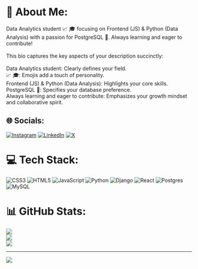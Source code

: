 # 💫 About Me:
Data Analytics student 📈 🎓 focusing on Frontend (JS) & Python (Data Analysis) with a passion for PostgreSQL 🐘. Always learning and eager to contribute!<br><br>This bio captures the key aspects of your description succinctly:<br><br>Data Analytics student: Clearly defines your field.<br>📈 🎓: Emojis add a touch of personality.<br>Frontend (JS) & Python (Data Analysis): Highlights your core skills.<br>PostgreSQL 🐘: Specifies your database preference.<br>Always learning and eager to contribute: Emphasizes your growth mindset and collaborative spirit.


## 🌐 Socials:
[![Instagram](https://img.shields.io/badge/Instagram-%23E4405F.svg?logo=Instagram&logoColor=white)](https://instagram.com/Ssebas._.g) [![LinkedIn](https://img.shields.io/badge/LinkedIn-%230077B5.svg?logo=linkedin&logoColor=white)](https://linkedin.com/in/sebastian-guerrero-arias) [![X](https://img.shields.io/badge/X-black.svg?logo=X&logoColor=white)](https://x.com/ssebas_ga) 

# 💻 Tech Stack:
![CSS3](https://img.shields.io/badge/css3-%231572B6.svg?style=for-the-badge&logo=css3&logoColor=white) ![HTML5](https://img.shields.io/badge/html5-%23E34F26.svg?style=for-the-badge&logo=html5&logoColor=white) ![JavaScript](https://img.shields.io/badge/javascript-%23323330.svg?style=for-the-badge&logo=javascript&logoColor=%23F7DF1E) ![Python](https://img.shields.io/badge/python-3670A0?style=for-the-badge&logo=python&logoColor=ffdd54) ![Django](https://img.shields.io/badge/django-%23092E20.svg?style=for-the-badge&logo=django&logoColor=white) ![React](https://img.shields.io/badge/react-%2320232a.svg?style=for-the-badge&logo=react&logoColor=%2361DAFB) ![Postgres](https://img.shields.io/badge/postgres-%23316192.svg?style=for-the-badge&logo=postgresql&logoColor=white) ![MySQL](https://img.shields.io/badge/mysql-4479A1.svg?style=for-the-badge&logo=mysql&logoColor=white)
# 📊 GitHub Stats:
![](https://github-readme-stats.vercel.app/api?username=ssebasarias&theme=dark&hide_border=false&include_all_commits=false&count_private=false)<br/>
![](https://github-readme-streak-stats.herokuapp.com/?user=ssebasarias&theme=dark&hide_border=false)<br/>
![](https://github-readme-stats.vercel.app/api/top-langs/?username=ssebasarias&theme=dark&hide_border=false&include_all_commits=false&count_private=false&layout=compact)

---
[![](https://visitcount.itsvg.in/api?id=ssebasarias&icon=0&color=0)](https://visitcount.itsvg.in)

<!-- Proudly created with GPRM ( https://gprm.itsvg.in ) -->
